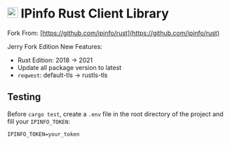 # <img src="https://ipinfo.io/static/ipinfo-small.svg" alt="IPinfo" width="24"/> IPinfo Rust Client Library

Fork From: [https://github.com/ipinfo/rust](https://github.com/ipinfo/rust)

Jerry Fork Edition New Features:

* Rust Edition: 2018 -> 2021
* Update all package version to latest
* `reqwest`: default-tls -> rustls-tls

## Testing

Before `cargo test`, create a `.env` file in the root directory of the project and fill your `IPINFO_TOKEN`:

```env
IPINFO_TOKEN=your_token
```
